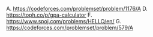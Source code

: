 A. https://codeforces.com/problemset/problem/1176/A
D. https://toph.co/p/gpa-calculator
F. https://www.spoj.com/problems/HELLO/en/
G. https://codeforces.com/problemset/problem/579/A
